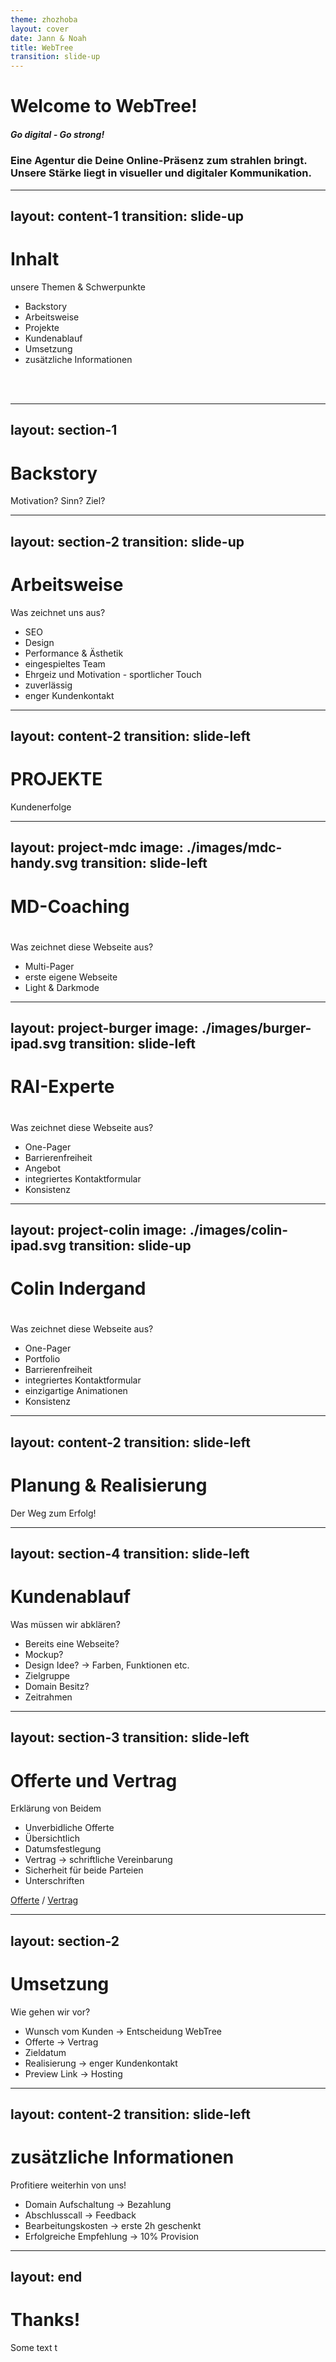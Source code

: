```yaml
---
theme: zhozhoba
layout: cover
date: Jann & Noah
title: WebTree
transition: slide-up
---
```


# Welcome to WebTree!
##### Go digital - Go strong!
### Eine Agentur die Deine Online-Präsenz zum strahlen bringt. Unsere Stärke liegt in visueller und digitaler Kommunikation.


---
layout: content-1
transition: slide-up
---

# Inhalt
unsere Themen & Schwerpunkte

- Backstory
- Arbeitsweise
- Projekte
- Kundenablauf
- Umsetzung
- zusätzliche Informationen

<br>
<br>


---
layout: section-1
---

# Backstory

Motivation? Sinn? Ziel?


---
layout: section-2
transition: slide-up
---

# Arbeitsweise

Was zeichnet uns aus?

- SEO 
- Design
- Performance & Ästhetik
- eingespieltes Team
- Ehrgeiz und Motivation - sportlicher Touch
- zuverlässig
- enger Kundenkontakt


---
layout: content-2
transition: slide-left
---

# PROJEKTE

Kundenerfolge

---
layout: project-mdc
image: ./images/mdc-handy.svg
transition: slide-left
---

# MD-Coaching
#
Was zeichnet diese Webseite aus?

- Multi-Pager
- erste eigene Webseite
- Light & Darkmode


---
layout: project-burger
image: ./images/burger-ipad.svg
transition: slide-left
---

# RAI-Experte
#
Was zeichnet diese Webseite aus?

- One-Pager
- Barrierenfreiheit
- Angebot
- integriertes Kontaktformular
- Konsistenz


---
layout: project-colin
image: ./images/colin-ipad.svg
transition: slide-up
---

# Colin Indergand
#
Was zeichnet diese Webseite aus?

- One-Pager
- Portfolio
- Barrierenfreiheit
- integriertes Kontaktformular
- einzigartige Animationen
- Konsistenz

---
layout: content-2
transition: slide-left
---

# Planung & Realisierung

Der Weg zum Erfolg!

---
layout: section-4
transition: slide-left
---

# Kundenablauf

Was müssen wir abklären?

- Bereits eine Webseite?
- Mockup?
- Design Idee? &rarr; Farben, Funktionen etc.
- Zielgruppe
- Domain Besitz?
- Zeitrahmen
---
layout: section-3
transition: slide-left
---

# Offerte und Vertrag

Erklärung von Beidem

- Unverbidliche Offerte 
- Übersichtlich
- Datumsfestlegung
- Vertrag &rarr; schriftliche Vereinbarung
- Sicherheit für beide Parteien
- Unterschriften

[Offerte](https://docs.google.com/spreadsheets/d/1E8TXen29igjfey_o9jV_6tysr8wfk1uZ/edit?usp=drive_web&ouid=109622341884569198058&rtpof=true) / [Vertrag](https://docs.google.com/document/d/1JwTI4E2uP7NqB2xykDRHCtfjLegFxHtO/edit?rtpof=true)


---
layout: section-2
---

# Umsetzung
Wie gehen wir vor?

- Wunsch vom Kunden &rarr; Entscheidung WebTree
- Offerte &rarr; Vertrag
- Zieldatum
- Realisierung &rarr; enger Kundenkontakt
- Preview Link &rarr; Hosting

---
layout: content-2
transition: slide-left
---

# zusätzliche Informationen

Profitiere weiterhin von uns!

- Domain Aufschaltung &rarr; Bezahlung
- Abschlusscall &rarr; Feedback
- Bearbeitungskosten &rarr; erste 2h geschenkt
- Erfolgreiche Empfehlung &rarr; 10% Provision


---
layout: end
---

# Thanks!

Some text
t
